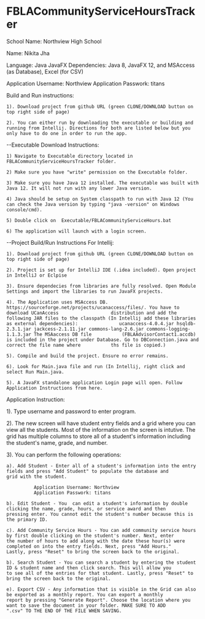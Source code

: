 # FBLACommunityServiceHoursTracker
School Name: Northview High School

Name: Nikita Jha

Language: Java
JavaFX Dependencies: Java 8, JavaFX 12, and MSAccess (as Database), Excel (for CSV)

Application Username: Northview
Application Passwork: titans

Build and Run instructions: 

    1). Download project from github URL (green CLONE/DOWNLOAD button on top right side of page)

    2). You can either run by downloading the executable or building and running from Intellij. Directions for both are listed below but you only have to do one in order to run the app. 

--Executable Download Instructions: 

    1) Navigate to Executable directory located in FBLACommunityServiceHoursTracker folder.
    
    2) Make sure you have "write" permission on the Executable folder.
    
    3) Make sure you have Java 12 installed. The executable was built with Java 12. It will not run with any lower Java version.
    
    4) Java should be setup on System classpath to run with Java 12 (You can check the Java version by typing "java -version" on Windows        console/cmd).
    
    5) Double click on  Executable/FBLACommunityServiceHours.bat
    
    6) The application will launch with a login screen.
    
--Project Build/Run Instructions For Intellij:

    1). Download project from github URL (green CLONE/DOWNLOAD button on top right side of page)

    2). Project is set up for IntelliJ IDE (.idea included). Open project in IntelliJ or Eclpise

    3). Ensure dependecies from libraries are fully resolved. Open Module Settings and import the libraries to run JavaFX projects.

    4). The Application uses MSAccess DB. https://sourceforge.net/projects/ucanaccess/files/. You have to download UCanAccess                   distribution and add the following JAR files to the classpath (In Intellij add these libraries as external dependencies):               ucanaccess-4.0.4.jar hsqldb-2.3.1.jar jackcess-2.1.11.jar commons-lang-2.6.jar commons-logging-1.1.3.jar The MSAaccess DB file           (FBLAAdvisorContact1.accdb) is included in the project under Database. Go to DBConnection.java and correct the file name where           ths file is copied.)

    5). Compile and build the project. Ensure no error remains.

    6). Look for Main.java file and run (In Intellij, right click and select Run Main.java.

    5). A JavaFX standalone application Login page will open. Follow Application Instructions from here.


Application Instruction:

1). Type username and password to enter program.

2). The new screen will have student entry fields and a grid where you can view all the students. Most of the information on the screen is intutive. The grid has multiple columns to store all of a student's information including the student's name, grade, and number.

3). You can perform the following operations:

    a). Add Student - Enter all of a student's information into the entry fields and press "Add Student" to populate the database and           grid with the student.
    
              Application Username: Northview
              Application Passwork: titans
    
    b). Edit Student - You  can edit a student's information by double clicking the name, grade, hours, or service award and then               pressing enter. You cannot edit the student's number because this is the primary ID. 
    
    c). Add Community Service Hours - You can add community service hours by first double clicking on the student's number. Next, enter         the number of hours to add along with the date these hour(s) were completed on into the entry fields. Next, press "Add Hours."           Lastly, press "Reset" to bring the screen back to the original.  

    b). Search Student - You can search a student by entering the student ID & student name and then click search. This will allow you           to see all of the entries for that student. Lastly, press "Reset" to bring the screen back to the original. 

    e). Export CSV - Any information that is visible in the Grid can also be exported as a monthly report. You can export a monthly             report by pressing "Generate Report". Choose the location where you want to save the document in your folder. MAKE SURE TO ADD           ".csv" TO THE END OF THE FILE WHEN SAVING. 

